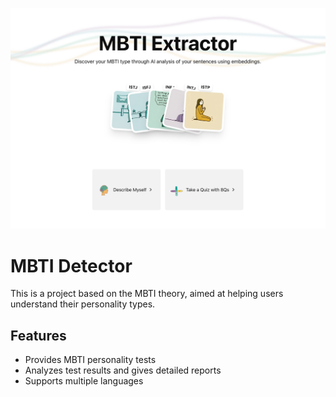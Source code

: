 ![Image](/public/cover_image.png)
# MBTI Detector

This is a project based on the MBTI theory, aimed at helping users understand their personality types.

## Features

- Provides MBTI personality tests
- Analyzes test results and gives detailed reports
- Supports multiple languages